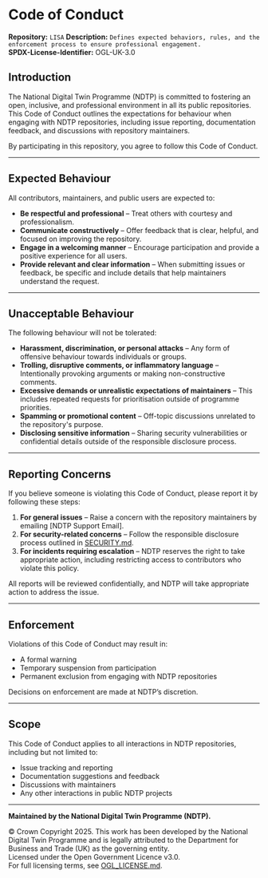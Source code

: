 # Code of Conduct  

**Repository:** `LISA` 
**Description:** `Defines expected behaviors, rules, and the enforcement process to ensure professional engagement.`  
**SPDX-License-Identifier:** OGL-UK-3.0

## Introduction  

The National Digital Twin Programme (NDTP) is committed to fostering an open, inclusive, and professional environment in all its public repositories. 
This Code of Conduct outlines the expectations for behaviour when engaging with NDTP repositories, including issue reporting, documentation feedback, 
and discussions with repository maintainers.  

By participating in this repository, you agree to follow this Code of Conduct.  

---

## Expected Behaviour  

All contributors, maintainers, and public users are expected to:  

- **Be respectful and professional** – Treat others with courtesy and professionalism.  
- **Communicate constructively** – Offer feedback that is clear, helpful, and focused on improving the repository.  
- **Engage in a welcoming manner** – Encourage participation and provide a positive experience for all users.  
- **Provide relevant and clear information** – When submitting issues or feedback, be specific and include details that help maintainers understand the request.  

---

## Unacceptable Behaviour  

The following behaviour will not be tolerated:  

- **Harassment, discrimination, or personal attacks** – Any form of offensive behaviour towards individuals or groups.  
- **Trolling, disruptive comments, or inflammatory language** – Intentionally provoking arguments or making non-constructive comments.  
- **Excessive demands or unrealistic expectations of maintainers** – This includes repeated requests for prioritisation outside of programme priorities.  
- **Spamming or promotional content** – Off-topic discussions unrelated to the repository's purpose.  
- **Disclosing sensitive information** – Sharing security vulnerabilities or confidential details outside of the responsible disclosure process.  

---

## Reporting Concerns  

If you believe someone is violating this Code of Conduct, please report it by following these steps:  

1. **For general issues** – Raise a concern with the repository maintainers by emailing [NDTP Support Email].  
2. **For security-related concerns** – Follow the responsible disclosure process outlined in [SECURITY.md](SECURITY.md).  
3. **For incidents requiring escalation** – NDTP reserves the right to take appropriate action, including restricting access to contributors who violate this policy.  

All reports will be reviewed confidentially, and NDTP will take appropriate action to address the issue.  

---

## Enforcement  

Violations of this Code of Conduct may result in:  

- A formal warning  
- Temporary suspension from participation  
- Permanent exclusion from engaging with NDTP repositories  

Decisions on enforcement are made at NDTP’s discretion.  

---

## Scope  

This Code of Conduct applies to all interactions in NDTP repositories, including but not limited to:  

- Issue tracking and reporting  
- Documentation suggestions and feedback  
- Discussions with maintainers  
- Any other interactions in public NDTP projects  

---

**Maintained by the National Digital Twin Programme (NDTP).**  

© Crown Copyright 2025. This work has been developed by the National Digital Twin Programme and is legally attributed to the Department for Business and Trade (UK) as the governing entity.  
Licensed under the Open Government Licence v3.0.  
For full licensing terms, see [OGL_LICENSE.md](OGL_LICENSE.md).  
